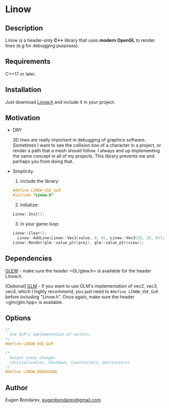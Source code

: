 # Linow

## Description

Linow is a header-only **C++** library that uses **modern OpenGL** to render lines (e.g for debugging purposes).

## Requirements
C++17 or later.

## Installation

Just download <a href="https://github.com/e-bondarev/Linow/blob/main/Linow.h">Linow.h</a> and include it in your project.

## Motivation

* DRY

  3D lines are really important in debugging of graphics software. Sometimes I want to see the collision box of a character in a project, or render a path that a mesh should follow. I always end up implementing the same concept in all of my projects. This library prevents me and perhaps you from doing that.
* Simplicity

  1. include the library:
  ```c++
  #define LINOW_USE_GLM
  #include "Linow.h"
  ```

  2. Initialize:
  ```c++  
  Linow::Init();
  ```

  3. In your game loop:
  ```c++
  Linow::Clear();
    Linow::AddLine(Linow::Vec3(value, 0, 0), Linow::Vec3(25, 25, 0));
  Linow::Render(glm::value_ptr(proj), glm::value_ptr(view));
  ```

## Dependencies
<a href="https://github.com/nigels-com/glew">GLEW</a> - make sure the header <GL/glew.h> is available for the header Linow.h.

[Optional] <a href="https://github.com/g-truc/glm">GLM</a> - if you want to use GLM's implementation of vec2, vec3, vec4, which I highly recommend, you just need to ```#define LINOW_USE_GLM ```before including "Linow.h". Once again, make sure the header <glm/glm.hpp> is available.

## Options

```c++
/*
  Use GLM's implementation of vectors. 
*/
#define LINOW_USE_GLM     

/* 
  Output state changes 
  (Initialization, Shutdown, Constructors, Destructors)
*/
#define LINOW_DEBUGGING   
```

## Author
Eugen Bondarev, eugenbondarev@gmail.com
